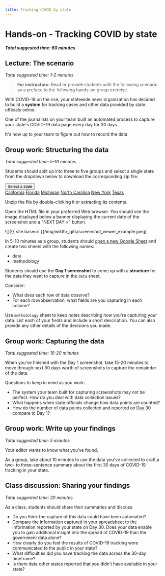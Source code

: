 ```yaml
---
title: Tracking COVID by state
---
```


# Hands-on - Tracking COVID by state

***Total suggested time: 60 minutes***

## Lecture: The scenario

*Total suggested time: 1-2 minutes*

> **For instructors:** Read or provide students with the following scenario as a preface to the following hands-on group exercise.

With COVID-19 on the rise, your statewide news organization has decided to build a **system** for tracking cases and other data provided by state officials online.

One of the journalists on your team built an automated process to capture your state's COVID-19 data page every day for 30 days.

It's now up to your team to figure out how to record the data.

## Group work: Structuring the data

*Total suggested time: 5-10 minutes*

Students should split up into three to five groups and select a single state from the dropdown below to download the corresponding zip file:
<div class="dropdown text-center">
  <button class="btn btn-primary dropdown-toggle"
          type="button" id="dropdownMenu1" data-toggle="dropdown"
          aria-haspopup="true" aria-expanded="false">
    Select a state
  </button>
  <div class="dropdown-menu" aria-labelledby="dropdownMenu1">
    <a class="dropdown-item" href="{{ site.baseurl }}/materials/screenshot_viewer/ca.zip">California</a>
    <a class="dropdown-item" href="{{ site.baseurl }}/materials/screenshot_viewer/fl.zip">Florida</a>
    <a class="dropdown-item" href="{{ site.baseurl }}/materials/screenshot_viewer/mi.zip">Michigan</a>
    <a class="dropdown-item" href="{{ site.baseurl }}/materials/screenshot_viewer/nc.zip">North Carolina</a>
    <a class="dropdown-item" href="{{ site.baseurl }}/materials/screenshot_viewer/ny.zip">New York</a>
    <a class="dropdown-item" href="{{ site.baseurl }}/materials/screenshot_viewer/tx.zip">Texas</a>
  </div>
</div>

Unzip the file by double-clicking it or extracting its contents.

Open the HTML file in your preferred Web browser. You should see the image displayed below a banner displaying the current date of the screenshot and a "NEXT DAY >" button.

![]({{ site.baseurl }}/img/wlkthr_gifs/screenshot_viewer_example.jpeg)

In 5-10 minutes as a group, students should [open a new Google Sheet](https://sheet.new) and create two sheets with the following names:
* data
* methodology

Students should use the **Day 1 screenshot** to come up with a **structure** for the data they want to capture in the `data` sheet.

Consider:
* What does each row of data observe?
* For each row/observation, what fields are you capturing in each column?

Use `methodology` sheet to keep notes describing how you're capturing your data. List each of your fields and include a short description. You can also provide any other details of the decisions you made.

## Group work: Capturing the data

*Total suggested time: 15-20 minutes*

When you've finished with the Day 1 screenshot, take 15-20 minutes to move through next 30 days worth of screenshots to capture the remainder of the data.

Questions to keep in mind as you work:
* The system your team built for capturing screenshots may not be perfect. How do you deal with data collection issues?
* What happens when state officials change how data points are counted?
* How do the number of data points collected and reported on Day 30 compare to Day 1?

## Group work: Write up your findings

*Total suggested time: 5 minutes*

Your editor wants to know what you've found.

As a group, take about 10 minutes to use the data you've collected to craft a two- to three-sentence summary about the first 30 days of COVID-19 tracking in your state.

## Class discussion: Sharing your findings

*Total suggested time: 20 minutes*

As a class, students should share their summaries and discuss:

* Do you think the capture of this data could have been automated?
* Compare the information captured in your spreadsheet to the information reported by your state on Day 30. Does your data enable you to gain additional insight into the spread of COVID-19 than the government data alone?
* How clearly do you feel the results of COVID-19 tracking were communicated to the public in your state?
* What difficulties did you have tracking the data across the 30-day timeframe?
* Is there data other states reported that you didn't have available in your state?

